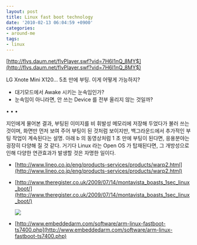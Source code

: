 ```yaml
---
layout: post
title: Linux fast boot technology
date: '2010-02-13 06:04:59 +0900'
categories:
- around-me
tags:
- linux
---
```


[http://flvs.daum.net/flvPlayer.swf?vid=7H6I1nQ_8MY$](http://flvs.daum.net/flvPlayer.swf?vid=7H6I1nQ_8MY$)

LG Xnote Mini X120... 5초 만에 부팅. 이게 어떻게 가능하지?

- 대기모드에서 Awake 시키는 눈속임인가?
- 눈속임이 아니라면, 안 쓰는 Device 를 전부 올리지 않는 것일까?

<div class="spacer">• • •</div>

지인에게 물어본 결과, 부팅된 이미지를 비 휘발성 메모리에 저장해 두었다가 불러 쓰는 것이며, 화면만 먼저 보여 주어 부팅이 된 것처럼 보이지만, 백그라운드에서 추가적인 부팅 작업이 계속된다는 설명. 아래 b 의 동영상처럼 1 초 만에 부팅이 된다면, 응용분야는 굉장히 다양해 질 것 같다. 거기다 Linux 라는 Open OS 가 탑재된다면, 그 개방성으로 인해 다양한 연관효과가 발생할 것은 자명한 일이다.

- [http://www.lineo.co.jp/eng/products-services/products/warp2.html](http://www.lineo.co.jp/eng/products-services/products/warp2.html)
- [http://www.theregister.co.uk/2009/07/14/montavista_boasts_1sec_linux_boot/](http://www.theregister.co.uk/2009/07/14/montavista_boasts_1sec_linux_boot/)

  [![](http://img.youtube.com/vi/-l_DSZe8_F8/0.jpg)](http://www.youtube.com/watch?v=-l_DSZe8_F8)

- [http://www.embeddedarm.com/software/arm-linux-fastboot-ts7400.php](http://www.embeddedarm.com/software/arm-linux-fastboot-ts7400.php)
